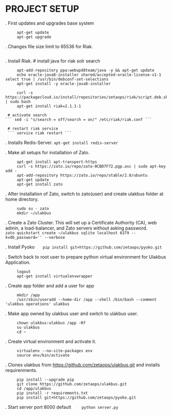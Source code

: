 PROJECT SETUP
=============

 . First updates and upgrades base system
``` 
     apt-get update
     apt-get upgrade
```     
 . Changes file size limit to 65536 for Riak.
```   ulimit -n 65536
```     
 . Install Riak. 
     # install java for riak solr search
```
     apt-add-repository ppa:webupd8team/java -y && apt-get update
     echo oracle-java8-installer shared/accepted-oracle-license-v1-1 select true | /usr/bin/debconf-set-selections
     apt-get install -y oracle-java8-installer
```
```     
     curl -s https://packagecloud.io/install/repositories/zetaops/riak/script.deb.sh | sudo bash
     apt-get install riak=2.1.1-1
```     
     # activate search
    ``` sed -i "s/search = off/search = on/" /etc/riak/riak.conf ```
     
     # restart riak service
     ``` service riak restart ```
     
          
 . Installs Redis-Server.
     ``` apt-get install redis-server ```
     
 . Make all setups for installation of Zato.
```
     apt-get install apt-transport-https
     curl -s https://zato.io/repo/zato-0CBD7F72.pgp.asc | sudo apt-key add -
     apt-add-repository https://zato.io/repo/stable/2.0/ubuntu
     apt-get update
     apt-get install zato
```     
  . After installation of Zato, switch to zato(user) and create ulakbus folder at home directory.
```
     sudo su - zato
     mkdir ~/ulakbus
```     
     
     
 .  Create a Zato Cluster. This will set up a Certificate Authority (CA), web admin, a load-balancer, and Zato servers without asking password.
```     zato quickstart create ~/ulakbus sqlite localhost 6379 --kvdb_password='' --verbose ```
 
 .  Install Pyoko
```    pip install git+https://github.com/zetaops/pyoko.git  ```
    

 . Switch back to root user to prepare python virtual environment for Ulakbus Application.
```
     logout
     apt-get install virtualenvwrapper
```     
 
 . Create app folder and add a user for app
```
     mkdir /app
     /usr/sbin/useradd --home-dir /app --shell /bin/bash --comment 'ulakbus operations' ulakbus
```
 . Make app owned by ulakbus user and switch to ulakbus user.
```
     chown ulakbus:ulakbus /app -Rf
     su ulakbus
     cd ~
``` 
 . Create virtual environment and activate it.
```  
     virtualenv --no-site-packages env
     source env/bin/activate
``` 
 . Clones ulakbus from https://github.com/zetaops/ulakbus.git and installs requirenments.
```  
     pip install --upgrade pip
     git clone https://github.com/zetaops/ulakbus.git
     cd /app/ulakbus
     pip install -r requirements.txt
     pip install git+https://github.com/zetaops/pyoko.git
``` 
 . Start server port 8000 default
```     python server.py  ```

